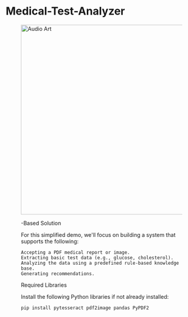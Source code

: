 # Medical-Test-Analyzer
<figure>
        <img src="https://5.imimg.com/data5/GLADMIN/VideoImage/2023/8/332144355/KS/RA/TB/14123088/abbott-i-stat-point-of-care-blood-gas-analyzer-500x500.jpg" alt ="Audio Art" style='width:800px;height:500px;'>
        <figcaption>

-Based Solution

For this simplified demo, we'll focus on building a system that supports the following:

    Accepting a PDF medical report or image.
    Extracting basic test data (e.g., glucose, cholesterol).
    Analyzing the data using a predefined rule-based knowledge base.
    Generating recommendations.

Required Libraries

Install the following Python libraries if not already installed:
 ```python
pip install pytesseract pdf2image pandas PyPDF2
```
